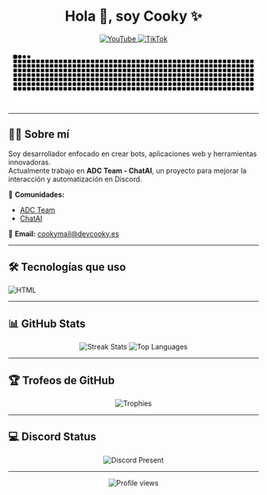 <h1 align="center">Hola 👋, soy Cooky ✨</h1>

<p align="center">
  <a href="https://www.youtube.com/@CookyDJ" target="_blank">
    <img src="https://img.shields.io/badge/YouTube-FF0000?style=for-the-badge&logo=youtube&logoColor=white" alt="YouTube"/>
  </a>
  <a href="https://www.tiktok.com/@sergiitoo.2" target="_blank">
    <img src="https://img.shields.io/badge/TikTok-000000?style=for-the-badge&logo=tiktok&logoColor=white" alt="TikTok"/>
  </a>
</p>

<p align="center">
  <img src="https://raw.githubusercontent.com/CookyDevJS/CookyDevJS/output/snake.svg" alt="Snake animation"/>
</p>

---

## 👨‍💻 Sobre mí
Soy desarrollador enfocado en crear bots, aplicaciones web y herramientas innovadoras.  
Actualmente trabajo en **ADC Team - ChatAI**, un proyecto para mejorar la interacción y automatización en Discord.  

📌 **Comunidades:**  
- [ADC Team](https://discord.gg/CnRNkQkZC5)  
- [ChatAI](https://discord.gg/dfZaHBwptB)  

📧 **Email:** [cookymail@devcooky.es](mailto:cookymail@cookydev.es)  

---

## 🛠️ Tecnologías que uso

![HTML](https://skillicons.dev/icons?i=html,css,react,js,ts,nodejs,bun,docker,mongodb,git,github,heroku,debian,cloudflare,vercel,vscode,idea,linux,windows,npm,ubuntu,notion,react,raspberrypi,tailwind,prisma,java,idea)

---

## 📊 GitHub Stats

<p align="center">
  <img height="165" src="https://github-readme-streak-stats.herokuapp.com/?user=CookydevJS&theme=dark&hide_border=false" alt="Streak Stats"/>
  <img height="165" src="https://github-readme-stats.vercel.app/api/top-langs/?username=CookydevJS&layout=compact&theme=dark&hide_border=false" alt="Top Languages"/>
</p>

---

## 🏆 Trofeos de GitHub
<p align="center">
  <img src="https://github-profile-trophy.vercel.app/?username=CookydevJS&theme=radical&row=1&column=7&margin-h=15&margin-w=5&no-bg=true" alt="Trophies"/>
</p>

---
## 💻 Discord Status
<p align="center">
  <img src="https://lanyard.cnrad.dev/api/528860743437910016" alt="Discord Present"/>
</p>

---

<p align="center">
  <img src="https://komarev.com/ghpvc/?username=CookyDevJS&color=blue&style=flat-square" alt="Profile views"/>
</p>

